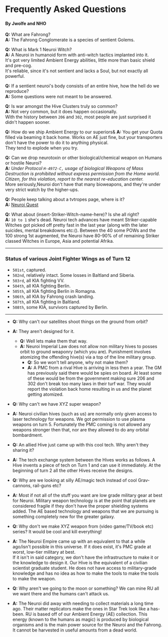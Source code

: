 # Frequently Asked Questions
#### By Jwolfe and NHO

**Q:** What are Fahrong?  
**A:** The Fahrong Conglomerate is a species of sentient Golems.

**Q:** What is Mark 1 Neuroi Witch?  
**A:** A Neuroi in humanoid form with anti-witch tactics implanted into it.  
It's got very limited Ambient Energy abilities, little more than basic shield and pre-cog.  
It's reliable, since it's not sentient and lacks a Soul, but not exactly all powerful. 

**Q:** If a sentient neuroi's body consists of an entire hive, how the hell do we reproduce?  
**A:** Some questions were not meant to be answered.

**Q:** Is war amongst the Hive Clusters truly so common?  
**A:** Not very common, but it does happen occasionally.  
With the history between `206` and `302`, most people are just surprised it didn't happen sooner.

**Q:** How do we ship Ambient Energy to our superiors&
**A:** You get your Quota filled via beaming it back home. Works on AE just fine, but your transporters don't have the power to do it to anything physical.  
They tend to explode when you try.
 
**Q:** Can we drop neurotoxin or other biological/chemical weapon on Humans or hostile Neuroi?  
**A:** *Under Protocol `H-4972-C,` usage of biological Weapons of Mass Destruction is prohibited without express permission from the Home world. Citizen, for this violation, report to the nearest re-education center.*   
More seriously,Neuroi don't have that many bioweapons, and they're under very strict watch by the higher-ups. 

**Q:** People keep talking about a tvtropes page, where is it?  
**A:** [Neuroi Quest](http://tvtropes.org/pmwiki/pmwiki.php/Roleplay/NeuroiQuest)

**Q:** What about (insert-Striker-Witch-name-here)? Is she all right?  
**A:** `10 to 1` she's dead. Neuroi tech advances have meant Striker-capable Witches got picked off pretty fast in the last year (along with the later suicides, mental breakdowns etc:(). Between the 40 some POWs and the 100 strong 1st augmented, the Neuroi have 80-90% of of remaining Striker classed Witches in Europe, Asia and potential Afrika.

---
### Status of various Joint Fighter Wings as of Turn 12

* `501st`, captured.
* `502nd`, relatively intact. Some losses in Baltland and Siberia.
* `503rd`, all KIA fighting VV.
* `504th`, all KIA fighting Berlin.
* `505th`, all KIA fighting Berlin in Romagna.
* `506th`, all KIA by Fahrong crash landing.
* `507th`, all KIA fighting in Baltland.
* `508th`, some KIA, survivors captured by Berlin.

---

- **Q:** Why can't our satellites shoot things on the ground from orbit?
- **A:** They aren't designed for it.  
  - **Q:** Well lets make them that way.
  - **A:** Neuroi Imperial Law does not allow non military hives to posses orbit to ground weaponry (which you are). Punishment involves atomizing the offending hive(s) via a top of the line military group.
    - **Q:** So we won't tell anyone, why not make them?
    - **A:** A PMC from a rival Hive is arriving in less then a year. The GM has previously said there would be spies on board. At least some of these would be from the government making sure 206 and 302 don't break too many laws in their turf war. They would report the violation back home resulting in us and the planet getting atomized.
    

- **Q:** Why can't we have XYZ super weapon?
- **A:** Neuroi civilian hives (such as us) are normally only given access to laser technology for weapons. We got permission to use plasma weapons on turn 5. Fortunately the PMC coming is not allowed any weapons stronger then that, nor are they allowed to do any orbital bombardment.

- **Q:** An allied Hive just came up with this cool tech. Why aren't they sharing it?
- **A:** The tech exchange system between the Hives works as follows. A Hive invents a piece of tech on Turn 1 and can use it immediately. At the beginning of turn 2 all the other Hives receive the designs.

- **Q:** Why are we looking at silly AE/magic tech instead of cool Grav-cannons, rail-guns etc?
- **A:** Most if not all of the stuff you want are low grade military gear at best for Neuroi. Military weapon technology is at the point that planets are considered fragile if they don't have the proper shielding systems added. The AE based technology and weapons that we are pursuing is something completely new for the greater galaxy.

- **Q:** Why don't we make XYZ weapon from (video game/TV/book etc) series? It would be cool and kill everything!
- **A:** The Neuroi Empire came up with an equivalent to that a while ago/isn't possible in this universe. If it does exist, it's PMC grade at worst, low-tier military at best.  
If it isn't in said category, we don't have the infrastructure to make it or the knowledge to design it. Our Hive is the equivalent of a civilian scientist graduate student. He does not have access to military-grade knowledge and has no idea as how to make the tools to make the tools to make the weapon.

- **Q:** Why aren't we going to the moon or something? We can mine RU all we want there and the humans can't attack us.
- **A:** The Neuroi did away with needing to collect materials a long time ago. Their matter replicators make the ones in Star Trek look like a has-been. RU is based off of our Ambient Energy (AE) collection. This energy (known to the humans as magic) is produced by biological organisms and is the main power source for the Neuroi and the Fahrong. It cannot be harvested in useful amounts from a dead world. 
